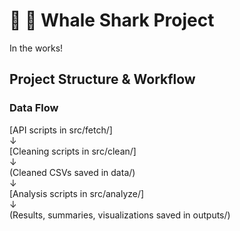 # 🐋 🦈 Whale Shark Project

In the works! 




## Project Structure & Workflow

### Data Flow

[API scripts in src/fetch/]
<br>
    ↓
<br>
[Cleaning scripts in src/clean/]
<br>
    ↓
<br>
(Cleaned CSVs saved in data/)
<br>
    ↓
<br>
[Analysis scripts in src/analyze/]
<br>
    ↓
<br>
(Results, summaries, visualizations saved in outputs/)


